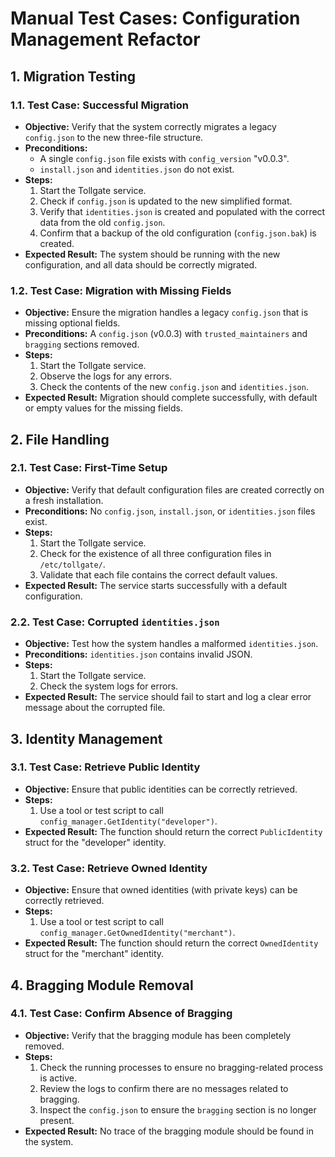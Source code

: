 # Manual Test Cases: Configuration Management Refactor

## 1. Migration Testing

### 1.1. Test Case: Successful Migration
- **Objective:** Verify that the system correctly migrates a legacy `config.json` to the new three-file structure.
- **Preconditions:**
  - A single `config.json` file exists with `config_version` "v0.0.3".
  - `install.json` and `identities.json` do not exist.
- **Steps:**
  1. Start the Tollgate service.
  2. Check if `config.json` is updated to the new simplified format.
  3. Verify that `identities.json` is created and populated with the correct data from the old `config.json`.
  4. Confirm that a backup of the old configuration (`config.json.bak`) is created.
- **Expected Result:** The system should be running with the new configuration, and all data should be correctly migrated.

### 1.2. Test Case: Migration with Missing Fields
- **Objective:** Ensure the migration handles a legacy `config.json` that is missing optional fields.
- **Preconditions:** A `config.json` (v0.0.3) with `trusted_maintainers` and `bragging` sections removed.
- **Steps:**
  1. Start the Tollgate service.
  2. Observe the logs for any errors.
  3. Check the contents of the new `config.json` and `identities.json`.
- **Expected Result:** Migration should complete successfully, with default or empty values for the missing fields.

## 2. File Handling

### 2.1. Test Case: First-Time Setup
- **Objective:** Verify that default configuration files are created correctly on a fresh installation.
- **Preconditions:** No `config.json`, `install.json`, or `identities.json` files exist.
- **Steps:**
  1. Start the Tollgate service.
  2. Check for the existence of all three configuration files in `/etc/tollgate/`.
  3. Validate that each file contains the correct default values.
- **Expected Result:** The service starts successfully with a default configuration.

### 2.2. Test Case: Corrupted `identities.json`
- **Objective:** Test how the system handles a malformed `identities.json`.
- **Preconditions:** `identities.json` contains invalid JSON.
- **Steps:**
  1. Start the Tollgate service.
  2. Check the system logs for errors.
- **Expected Result:** The service should fail to start and log a clear error message about the corrupted file.

## 3. Identity Management

### 3.1. Test Case: Retrieve Public Identity
- **Objective:** Ensure that public identities can be correctly retrieved.
- **Steps:**
  1.  Use a tool or test script to call `config_manager.GetIdentity("developer")`.
- **Expected Result:** The function should return the correct `PublicIdentity` struct for the "developer" identity.

### 3.2. Test Case: Retrieve Owned Identity
- **Objective:** Ensure that owned identities (with private keys) can be correctly retrieved.
- **Steps:**
  1.  Use a tool or test script to call `config_manager.GetOwnedIdentity("merchant")`.
- **Expected Result:** The function should return the correct `OwnedIdentity` struct for the "merchant" identity.

## 4. Bragging Module Removal

### 4.1. Test Case: Confirm Absence of Bragging
- **Objective:** Verify that the bragging module has been completely removed.
- **Steps:**
  1. Check the running processes to ensure no bragging-related process is active.
  2. Review the logs to confirm there are no messages related to bragging.
  3. Inspect the `config.json` to ensure the `bragging` section is no longer present.
- **Expected Result:** No trace of the bragging module should be found in the system.